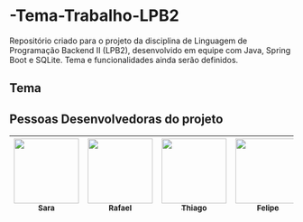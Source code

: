 # -Tema-Trabalho-LPB2
Repositório criado para o projeto da disciplina de Linguagem de Programação Backend II (LPB2), desenvolvido em equipe com Java, Spring Boot e SQLite. Tema e funcionalidades ainda serão definidos.

## Tema

## Pessoas Desenvolvedoras do projeto

| [<img loading="lazy" src="https://avatars.githubusercontent.com/u/128601286?v=4" width=115><br><sub>Sara</sub>](https://github.com/sarmart) |  [<img loading="lazy" src="https://avatars.githubusercontent.com/u/127984148?v=4" width=115><br><sub>Rafael</sub>](https://github.com/Rafael1572008) | [<img loading="lazy" src="https://avatars.githubusercontent.com/u/129286938?v=4" width=115><br><sub>Thiago</sub>](https://github.com/ThiagoIFDS23) | [<img loading="lazy" src="https://avatars.githubusercontent.com/u/129297409?v=4" width=115><br><sub>Felipe</sub>](https://github.com/FelipeAzali)
| :---: | :---: | :---: | :---: |
